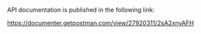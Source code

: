 API documentation is published in the following link:

https://documenter.getpostman.com/view/27920311/2sA2xnyAFH
